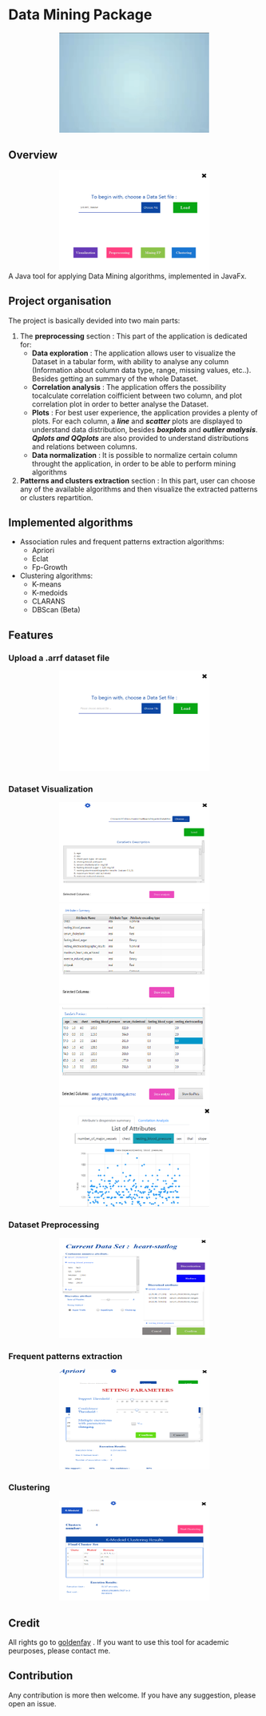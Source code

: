 # Data Mining Package 
<!-- ![introduction](assets/images/intro.gif) -->
<div align="center"><img width="300px" height="200px" src="./assets/images/intro.gif" /></div>

## Overview

<!-- ![overview info](assets/images/main_window.PNG?raw=true) -->
<div align="center"><img width="300px" height="200px" src="./assets/images/main_window.PNG?raw=true" /></div>
A Java tool for applying Data Mining algorithms, implemented in JavaFx.


## Project organisation

The project is basically devided into two main parts:
 1. The **preprocessing** section :  This part of the application is dedicated for:
 	- **Data exploration** : The application allows user to visualize the Dataset in a tabular form, with ability to analyse any column (Information about column data type, range, missing values, etc..). Besides getting an summary of the whole Dataset.
 	- **Correlation analysis** : The application offers the possibility tocalculate correlation coifficient between two column, and plot correlation plot in order to better analyse the Dataset.
 	- **Plots** : For best user experience, the application provides a plenty of plots. For each column, a ***line*** and ***scatter*** plots are displayed to understand data distribution, besides ***boxplots*** and ***outlier analysis***. ***Qplots and QQplots*** are also provided to understand distributions and relations between columns.
 	- **Data normalization** : It is possible to normalize certain column throught the application,  in order to be able to perform mining algorithms 
 2. **Patterns and clusters extraction** section :  In this part, user can choose any of the available algorithms and then visualize the extracted patterns or clusters repartition.


## Implemented algorithms
- Association rules and frequent patterns  extraction algorithms: 
	- Apriori
	- Eclat
	- Fp-Growth
- Clustering algorithms:
	- K-means
	- K-medoids
	- CLARANS
	- DBScan (Beta)
	

## Features

 ### Upload a .arrf dataset file


 <!-- ![upload info](assets/images/choose_dataset.PNG?raw=true) -->
 
<div align="center"><img width="300px" height="200px" src="./assets/images/choose_dataset.PNG?raw=true" /></div>

 ### Dataset Visualization


 <!-- ![visualization1 info](assets/images/visualization_1.PNG?raw=true) -->
 <!-- ![visualization2 info](assets/images/visualization_2.PNG?raw=true) -->
 <!-- ![visualization3 info](assets/images/visualization_3.PNG?raw=true) -->
 <!-- ![visualization4 info](assets/images/visualization_4.PNG?raw=true) -->

<div align="center"><img width="300px" height="200px" src="./assets/images/visualization_1.PNG?raw=true" /></div>
<div align="center"><img width="300px" height="200px" src="./assets/images/visualization_2.PNG?raw=true" /></div>
<div align="center"><img width="300px" height="200px" src="./assets/images/visualization_3.PNG?raw=true" /></div>
<div align="center"><img width="300px" height="200px" src="./assets/images/visualization_4.PNG?raw=true" /></div>


 ### Dataset Preprocessing


 <!-- ![preprocess info](assets/images/preprocessing.PNG?raw=true) -->
<div align="center"><img width="300px" height="200px" src="./assets/images/preprocessing.PNG?raw=true" /></div>

 ### Frequent patterns extraction


 <!-- ![image](assets/images/apriori.PNG?raw=true) -->
<div align="center"><img width="300px" height="200px" src="./assets/images/apriori.PNG?raw=true" /></div>

 
 ### Clustering


 <!-- ![image](assets/images/clustering.PNG?raw=true) -->
<div align="center"><img width="300px" height="200px" src="./assets/images/clustering.PNG?raw=true" /></div>

## Credit

All rights go to [goldenfay](https://github.com/goldenfay) . If you want to use this tool for academic peurposes, please contact me.

## Contribution

Any contribution is more then welcome. If you have any suggestion, please open an issue.